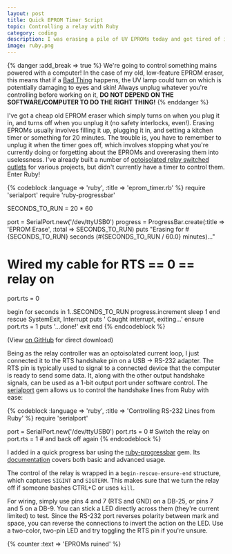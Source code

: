 ```yaml
---
layout: post
title: Quick EPROM Timer Script
topic: Controlling a relay with Ruby
category: coding
description: I was erasing a pile of UV EPROMs today and got tired of interrupting what I was doing to go unplug the EPROM eraser when 20 minutes had elapsed, so I made up a little cable to control one of my relay-switched outlets using the serial handshake lines on a serial port. A few lines of Ruby later and, problem solved!
image: ruby.png
---
```


{% danger :add_break => true %}
We're going to control something mains powered with a computer! In the case of my old, low-feature EPROM eraser, this means that if a [Bad Thing](http://www.catb.org/jargon/html/B/Bad-Thing.html) happens, the UV lamp could turn on which is potentially damaging to eyes and skin! Always unplug whatever you're controlling before working on it, **DO NOT DEPEND ON THE SOFTWARE/COMPUTER TO DO THE RIGHT THING!**
{% enddanger %}

I've got a cheap old EPROM eraser which simply turns on when you plug it in, and turns off when you unplug it (no safety interlocks, even!). Erasing EPROMs usually involves filling it up, plugging it in, and setting a kitchen timer or something for 20 minutes. The trouble is, you have to remember to unplug it when the timer goes off, which involves stopping what you're currently doing or forgetting about the EPROMs and overerasing them into uselessness. I've already built a number of [optoisolated relay switched outlets](/2013/02/28/relay-board) for various projects, but didn't currently have a timer to control them. Enter Ruby!

{% codeblock :language => 'ruby', :title => 'eprom_timer.rb' %}
require 'serialport'
require 'ruby-progressbar'

SECONDS_TO_RUN = 20 * 60

port = SerialPort.new('/dev/ttyUSB0')
progress = ProgressBar.create(:title => 'EPROM Erase', :total => SECONDS_TO_RUN)
puts "Erasing for #{SECONDS_TO_RUN} seconds (#{SECONDS_TO_RUN / 60.0} minutes)..."

# Wired my cable for RTS == 0 == relay on
port.rts = 0

begin
  for seconds in 1..SECONDS_TO_RUN
    progress.increment
    sleep 1
  end
rescue SystemExit, Interrupt
  puts ' Caught interrupt, exiting...'
ensure
  port.rts = 1
  puts '...done!'
  exit
end
{% endcodeblock %}

(View [on GitHub](https://github.com/chapmajs/Examples/blob/master/eprom_timer.rb) for direct download)

Being as the relay controller was an optoisolated current loop, I just connected it to the RTS handshake pin on a USB -> RS-232 adapter. The RTS pin is typically used to signal to a connected device that the computer is ready to send some data. It, along with the other output handshake signals, can be used as a 1-bit output port under software control. The [serialport](https://rubygems.org/gems/serialport) gem allows us to control the handshake lines from Ruby with ease:

{% codeblock :language => 'ruby', :title => 'Controlling RS-232 Lines from Ruby' %}
require 'serialport'

port = SerialPort.new('/dev/ttyUSB0')
port.rts = 0 # Switch the relay on
port.rts = 1 # and back off again
{% endcodeblock %}

I added in a quick progress bar using the [ruby-progressbar](https://rubygems.org/gems/ruby-progressbar) gem. Its [documentation](http://www.rubydoc.info/gems/ruby-progressbar/1.7.5) covers both basic and advanced usage.

The control of the relay is wrapped in a `begin-rescue-ensure-end` structure, which captures `SIGINT` and `SIGTERM`. This makes sure that we turn the relay off if someone bashes CTRL+C or uses `kill`.

For wiring, simply use pins 4 and 7 (RTS and GND) on a DB-25, or pins 7 and 5 on a DB-9. You can stick a LED directly across them (they're current limited) to test. Since the RS-232 port reverses polarity between mark and space, you can reverse the connections to invert the action on the LED. Use a two-color, two-pin LED and try toggling the RTS pin if you're unsure.

{% counter :text => 'EPROMs ruined' %}
